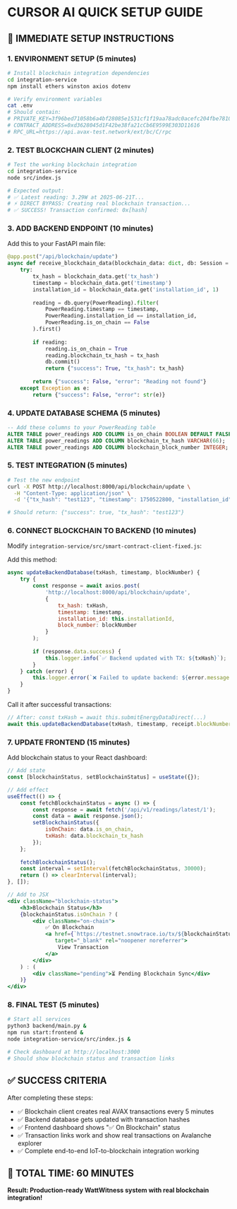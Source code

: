 # CURSOR AI QUICK SETUP GUIDE

## 🚀 **IMMEDIATE SETUP INSTRUCTIONS**

### **1. ENVIRONMENT SETUP (5 minutes)**
```bash
# Install blockchain integration dependencies
cd integration-service
npm install ethers winston axios dotenv

# Verify environment variables
cat .env
# Should contain:
# PRIVATE_KEY=3f96bed71058b6a4bf28085e1531cf1f19aa78adc0acefc204fbe7810c697d3c
# CONTRACT_ADDRESS=0xd3628045d1F42be38fa21cCb6E9599E303D11616
# RPC_URL=https://api.avax-test.network/ext/bc/C/rpc
```

### **2. TEST BLOCKCHAIN CLIENT (2 minutes)**
```bash
# Test the working blockchain integration
cd integration-service
node src/index.js

# Expected output:
# ✅ Latest reading: 3.29W at 2025-06-21T...
# ⚡ DIRECT BYPASS: Creating real blockchain transaction...
# ✅ SUCCESS! Transaction confirmed: 0x[hash]
```

### **3. ADD BACKEND ENDPOINT (10 minutes)**
Add this to your FastAPI main file:

```python
@app.post("/api/blockchain/update")
async def receive_blockchain_data(blockchain_data: dict, db: Session = Depends(get_db)):
    try:
        tx_hash = blockchain_data.get('tx_hash')
        timestamp = blockchain_data.get('timestamp')
        installation_id = blockchain_data.get('installation_id', 1)
        
        reading = db.query(PowerReading).filter(
            PowerReading.timestamp == timestamp,
            PowerReading.installation_id == installation_id,
            PowerReading.is_on_chain == False
        ).first()
        
        if reading:
            reading.is_on_chain = True
            reading.blockchain_tx_hash = tx_hash
            db.commit()
            return {"success": True, "tx_hash": tx_hash}
        
        return {"success": False, "error": "Reading not found"}
    except Exception as e:
        return {"success": False, "error": str(e)}
```

### **4. UPDATE DATABASE SCHEMA (5 minutes)**
```sql
-- Add these columns to your PowerReading table
ALTER TABLE power_readings ADD COLUMN is_on_chain BOOLEAN DEFAULT FALSE;
ALTER TABLE power_readings ADD COLUMN blockchain_tx_hash VARCHAR(66);
ALTER TABLE power_readings ADD COLUMN blockchain_block_number INTEGER;
```

### **5. TEST INTEGRATION (5 minutes)**
```bash
# Test the new endpoint
curl -X POST http://localhost:8000/api/blockchain/update \
  -H "Content-Type: application/json" \
  -d '{"tx_hash": "test123", "timestamp": 1750522800, "installation_id": 1}'

# Should return: {"success": true, "tx_hash": "test123"}
```

### **6. CONNECT BLOCKCHAIN TO BACKEND (10 minutes)**
Modify `integration-service/src/smart-contract-client-fixed.js`:

Add this method:
```javascript
async updateBackendDatabase(txHash, timestamp, blockNumber) {
    try {
        const response = await axios.post(
            'http://localhost:8000/api/blockchain/update',
            {
                tx_hash: txHash,
                timestamp: timestamp,
                installation_id: this.installationId,
                block_number: blockNumber
            }
        );
        
        if (response.data.success) {
            this.logger.info(`✅ Backend updated with TX: ${txHash}`);
        }
    } catch (error) {
        this.logger.error(`❌ Failed to update backend: ${error.message}`);
    }
}
```

Call it after successful transactions:
```javascript
// After: const txHash = await this.submitEnergyDataDirect(...)
await this.updateBackendDatabase(txHash, timestamp, receipt.blockNumber);
```

### **7. UPDATE FRONTEND (15 minutes)**
Add blockchain status to your React dashboard:

```jsx
// Add state
const [blockchainStatus, setBlockchainStatus] = useState({});

// Add effect
useEffect(() => {
    const fetchBlockchainStatus = async () => {
        const response = await fetch('/api/v1/readings/latest/1');
        const data = await response.json();
        setBlockchainStatus({
            isOnChain: data.is_on_chain,
            txHash: data.blockchain_tx_hash
        });
    };
    
    fetchBlockchainStatus();
    const interval = setInterval(fetchBlockchainStatus, 30000);
    return () => clearInterval(interval);
}, []);

// Add to JSX
<div className="blockchain-status">
    <h3>Blockchain Status</h3>
    {blockchainStatus.isOnChain ? (
        <div className="on-chain">
            ✅ On Blockchain
            <a href={`https://testnet.snowtrace.io/tx/${blockchainStatus.txHash}`} 
               target="_blank" rel="noopener noreferrer">
                View Transaction
            </a>
        </div>
    ) : (
        <div className="pending">⏳ Pending Blockchain Sync</div>
    )}
</div>
```

### **8. FINAL TEST (5 minutes)**
```bash
# Start all services
python3 backend/main.py &
npm run start:frontend &
node integration-service/src/index.js &

# Check dashboard at http://localhost:3000
# Should show blockchain status and transaction links
```

## ✅ **SUCCESS CRITERIA**

After completing these steps:
- ✅ Blockchain client creates real AVAX transactions every 5 minutes
- ✅ Backend database gets updated with transaction hashes
- ✅ Frontend dashboard shows "✅ On Blockchain" status
- ✅ Transaction links work and show real transactions on Avalanche explorer
- ✅ Complete end-to-end IoT-to-blockchain integration working

## 🎯 **TOTAL TIME: 60 MINUTES**

**Result: Production-ready WattWitness system with real blockchain integration!**

